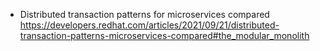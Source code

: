 - Distributed transaction patterns for microservices compared
https://developers.redhat.com/articles/2021/09/21/distributed-transaction-patterns-microservices-compared#the_modular_monolith 
